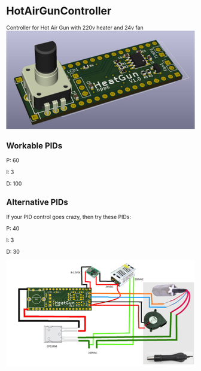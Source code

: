 # HotAirGunController
Controller for Hot Air Gun with 220v heater and 24v fan
![PCB 3D](Images/PCB3D.jpg)

## Workable PIDs
P: 60

I: 3

D: 100

## Alternative PIDs
If your PID control goes crazy, then try these PIDs:

P: 40

I: 3

D: 30

![Connections](Images/HotAirGunConnections.jpg)